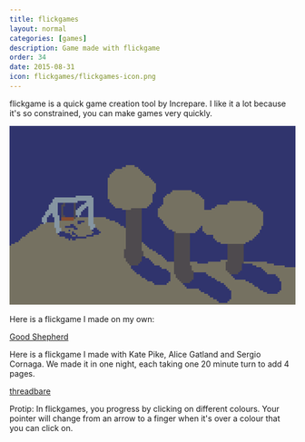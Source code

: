 ```yaml
---
title: flickgames
layout: normal
categories: [games]
description: Game made with flickgame
order: 34
date: 2015-08-31
icon: flickgames/flickgames-icon.png
---
```


flickgame is a quick game creation tool by Increpare. I like it a lot because it's so constrained, you can make games very quickly.

![Swings on top of a hill, a screenshot from the game threadbare](threadbare.png)

Here is a flickgame I made on my own:

[Good Shepherd](good-shepherd/)

Here is a flickgame I made with Kate Pike, Alice Gatland and Sergio Cornaga. We made it in one night, each taking one 20 minute turn to add 4 pages.

[threadbare](threadbare/)

Protip: In flickgames, you progress by clicking on different colours. Your pointer will change from an arrow to a finger when it's over a colour that you can click on.